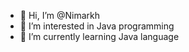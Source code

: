 - 👋 Hi, I’m @Nimarkh
- 👀 I’m interested in Java programming
- 🌱 I’m currently learning Java language

<!---
Nimarkh/Nimarkh is a ✨ special ✨ repository because its `README.md` (this file) appears on your GitHub profile.
You can click the Preview link to take a look at your changes.
--->

